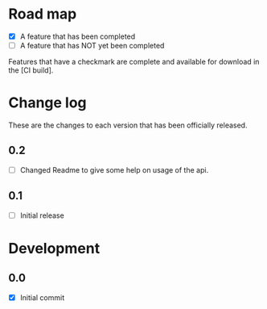 # Road map

- [x] A feature that has been completed
- [ ] A feature that has NOT yet been completed

Features that have a checkmark are complete and available for
download in the
[CI build].

# Change log

These are the changes to each version that has been officially released.

## 0.2

- [ ] Changed Readme to give some help on usage of the api.

## 0.1

- [ ] Initial release

# Development
## 0.0

- [x] Initial commit